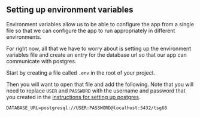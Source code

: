 ## Setting up environment variables

Environment variables allow us to be able to configure the app from a single file so that we can configure the app to run appropriately in different environments.

For right now, all that we have to worry about is setting up the environment variables file and create an entry for the database url so that our app can communicate with postgres.

Start by creating a file called `.env` in the root of your project.

Then you will want to open that file and add the following. Note that you will need to replace `USER` and `PASSWORD` with the username and password that you created in the [instructions for setting up postgres](./setup-postgres.md).

```
DATABASE_URL=postgresql://USER:PASSWORD@localhost:5432/tsg68
```
